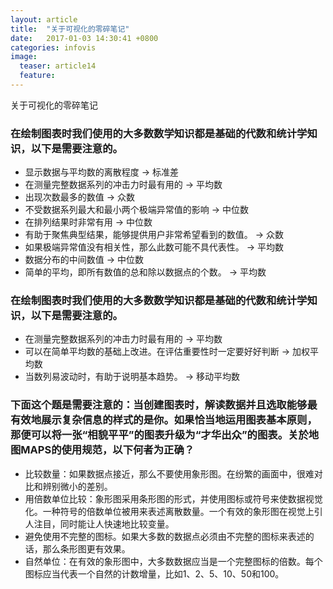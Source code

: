 ```yaml
---
layout: article
title:  "关于可视化的零碎笔记"
date:   2017-01-03 14:30:41 +0800
categories: infovis
image:
  teaser: article14
  feature:
---
```

关于可视化的零碎笔记

### 在绘制图表时我们使用的大多数数学知识都是基础的代数和统计学知识，以下是需要注意的。
* 显示数据与平均数的离散程度 → 标准差
* 在测量完整数据系列的冲击力时最有用的 → 平均数
* 出现次数最多的数值 → 众数
* 不受数据系列最大和最小两个极端异常值的影响 → 中位数
* 在排列结果时非常有用 → 中位数
* 有助于聚焦典型结果，能够提供用户非常希望看到的数值。 → 众数
* 如果极端异常值没有相关性，那么此数可能不具代表性。 → 平均数
* 数据分布的中间数值 → 中位数
* 简单的平均，即所有数值的总和除以数据点的个数。 → 平均数

### 在绘制图表时我们使用的大多数数学知识都是基础的代数和统计学知识，以下是需要注意的。
* 在测量完整数据系列的冲击力时最有用的 → 平均数
* 可以在简单平均数的基础上改进。在评估重要性时一定要好好判断 → 加权平均数
* 当数列易波动时，有助于说明基本趋势。 → 移动平均数

### 下面这个题是需要注意的：当创建图表时，解读数据并且选取能够最有效地展示复杂信息的样式的是你。如果恰当地运用图表基本原则，那便可以将一张“相貌平平”的图表升级为“才华出众”的图表。关於地图MAPS的使用规范，以下何者为正确？
* 比较数量：如果数据点接近，那么不要使用象形图。在纷繁的画面中，很难对比和辨别微小的差别。
* 用倍数单位比较：象形图采用条形图的形式，并使用图标或符号来使数据视觉化。一种符号的倍数单位被用来表述离散数量。一个有效的象形图在视觉上引人注目，同时能让人快速地比较变量。
* 避免使用不完整的图标。如果大多数的数据点必须由不完整的图标来表述的话，那么条形图更有效果。
* 自然单位：在有效的象形图中，大多数数据应当是一个完整图标的倍数。每个图标应当代表一个自然的计数增量，比如1、2、5、10、50和100。
